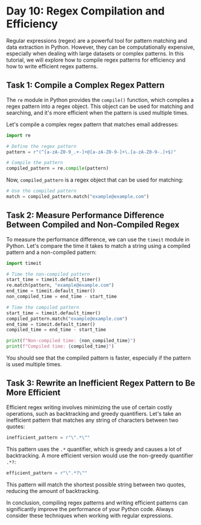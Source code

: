 # Day 10: Regex Compilation and Efficiency

Regular expressions (regex) are a powerful tool for pattern matching and data extraction in Python. However, they can be computationally expensive, especially when dealing with large datasets or complex patterns. In this tutorial, we will explore how to compile regex patterns for efficiency and how to write efficient regex patterns.

## Task 1: Compile a Complex Regex Pattern

The `re` module in Python provides the `compile()` function, which compiles a regex pattern into a regex object. This object can be used for matching and searching, and it's more efficient when the pattern is used multiple times.

Let's compile a complex regex pattern that matches email addresses:

```python
import re

# Define the regex pattern
pattern = r"(^[a-zA-Z0-9_.+-]+@[a-zA-Z0-9-]+\.[a-zA-Z0-9-.]+$)"

# Compile the pattern
compiled_pattern = re.compile(pattern)
```

Now, `compiled_pattern` is a regex object that can be used for matching:

```python
# Use the compiled pattern
match = compiled_pattern.match("example@example.com")
```

## Task 2: Measure Performance Difference Between Compiled and Non-Compiled Regex

To measure the performance difference, we can use the `timeit` module in Python. Let's compare the time it takes to match a string using a compiled pattern and a non-compiled pattern:

```python
import timeit

# Time the non-compiled pattern
start_time = timeit.default_timer()
re.match(pattern, "example@example.com")
end_time = timeit.default_timer()
non_compiled_time = end_time - start_time

# Time the compiled pattern
start_time = timeit.default_timer()
compiled_pattern.match("example@example.com")
end_time = timeit.default_timer()
compiled_time = end_time - start_time

print(f"Non-compiled time: {non_compiled_time}")
print(f"Compiled time: {compiled_time}")
```

You should see that the compiled pattern is faster, especially if the pattern is used multiple times.

## Task 3: Rewrite an Inefficient Regex Pattern to Be More Efficient

Efficient regex writing involves minimizing the use of certain costly operations, such as backtracking and greedy quantifiers. Let's take an inefficient pattern that matches any string of characters between two quotes:

```python
inefficient_pattern = r"\".*\""
```

This pattern uses the `.*` quantifier, which is greedy and causes a lot of backtracking. A more efficient version would use the non-greedy quantifier `.*?`:

```python
efficient_pattern = r"\".*?\""
```

This pattern will match the shortest possible string between two quotes, reducing the amount of backtracking.

In conclusion, compiling regex patterns and writing efficient patterns can significantly improve the performance of your Python code. Always consider these techniques when working with regular expressions.